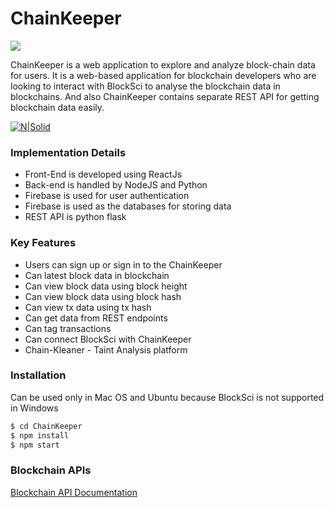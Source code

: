 # ChainKeeper

![](https://cdn-images-1.medium.com/max/1400/1*ci0YcdpKa5AoefHyFpae2w.jpeg)

ChainKeeper is a web application to explore and analyze block-chain data for users. It is a web-based application for blockchain developers who are looking to interact with BlockSci to analyse the blockchain data in blockchains. And also ChainKeeper contains separate REST API for getting blockchain data easily. 

[![N|Solid](https://cdn-images-1.medium.com/max/1500/1*ytMIcp6uu6UIZpApG1LFYg.png)]()

### Implementation Details

  - Front-End is developed using ReactJs
  - Back-end is handled by NodeJS and Python
  - Firebase is used for user authentication
  - Firebase is used as the databases for storing data
  - REST API is python flask

### Key Features 
  - Users can sign up or sign in to the ChainKeeper
  - Can latest block data in blockchain
  - Can view block data using block height
  - Can view block data using block hash
  - Can view tx data using tx hash
  - Can get data from REST endpoints
  - Can tag transactions
  - Can connect BlockSci with ChainKeeper
  - Chain-Kleaner - Taint Analysis platform


### Installation

Can be used only in Mac OS and Ubuntu because BlockSci is not supported in Windows

```sh
$ cd ChainKeeper
$ npm install 
$ npm start
```

### Blockchain APIs

[Blockchain API Documentation](https://github.com/scorelab/ChainKeeper/blob/master/chainkeeper_api/README.md)

